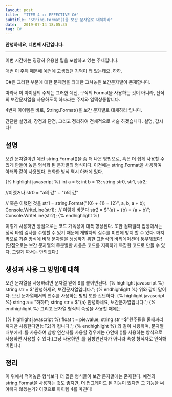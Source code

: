 ```yaml
---
layout: post
title:  "ITEM 4 :: EFFECTIVE C#"
subtitle: "String.Format()을 보간 문자열로 대체하라"
date:   2019-07-14 18:05:35
tag: C#
---
```


**안녕하세요, 네번째 시간입니다.**

___

이번 시간에는 굉장히 유용한 팁을 포함하고 있는 주제입니다.

매번 이 주제 때문에 예전에 고생했던 기억이 꽤 있는데요. 하하.

C#은 그러한 부분에 대한 문제점을 최대한 고쳐놓은 보간문자열이 존재합니다. 

따라서 이 아이템의 주제는 그러한 예전, 구식의 Format을 사용하는 것이 아니라, 신식의 보간문자열을 사용하도록 하자라는 주제와 일맥상통합니다.

4번째 아이템은 바로, String.Format()을 보간 문자열로 대체하라 입니다.

간단한 설명과, 장점과 단점, 그리고 정리하여 전체적으로 서술 하겠습니다. 설명, 갑시다!


## 설명

보간 문자열이란 예전 string.Format()을 좀 더 나은 방법으로, 혹은 더 쉽게 사용할 수 있게 만들어 놓은 형식화 된 문자열의 형식이다.
이전에는 string.Format을 사용하여 아래와 같이 사용했다. 변화한 방식 역시 아래에 있다.

{% highlight javascript %}
int a = 5;
int b = 13;
string str0, str1, str2;

//이랬거나
 str0 = "a의 값" + "b의 값"


// 혹은 이랬던 것을
str1 = string.Format("{0} + {1} = {2}", a, b, a + b);
Console.WriteLine(str1);
​
// 이렇게 바꾼다
str2 = $"{a} + {b} = {a + b}";
Console.WriteLine(str2);
{% endhighlight %}

이렇게 사용하면 장점으로는 코드 가독성이 대폭 향상된다.
또한 컴파일러 입장에서는 정적 타입 검사를 수행할 수 있기 때문에 개발자의 실수를 미연에 방지 할 수 있다.
마지막으로 기존 방식에 비해 문자열을 생성하기 위한 표현식의 바리에이션이 풍부해졌다!
(단점으로는 보간 문자열의 무분별한 사용은 코드를 지독하게 복잡한 코드로 만들 수 있다. 그렇게 짜서는 안되겠다.)


## 생성과 사용 그 방법에 대해

보간 문자열을 사용하려면 문자열 앞에 $를 붙이면된다.
{% highlight javascript %}
string str = $"안녕하세요, 보간문자열입니다.";
{% endhighlight %}
위와 같이 말이다.
보간 문자열에서의 변수를 사용하는 방법 또한 간단하다.
{% highlight javascript %}
string a = "하하!";
string str = $"{a} 안녕하세요, 보간문자열입니다.";
{% endhighlight %}
그리고 문자열 형식의 속성을 사용할 때에는

{% highlight javascript %}
float t = pie.value;
string str  =$"원주율을 둘째짜리 까지만 사용한다면{t:F2}가 됩니다.";
{% endhighlight %}
와 같이 사용하며, 문자열 내부에서 :를 사용하여 삼항 연산자를 사용할 경우에는
{}안에 ()를 사용하는 방식으로 사용하면 사용할 수 있다.(그냥 사용하면 :를 삼항연산자가 아니라 속성 형식자로 인식해버린다.)


## 정리

이 위에서 적어놓은 형식보다 더 많은 형식들이 보간 문자열에는 존재한다.
예전의 string.Format을 사용하는 것도 좋지만, 더 업그레이드 된 기능이 있다면 그 기능을 써야하지 않겠는가? 
이것으로 아이템 4를 마친다!






